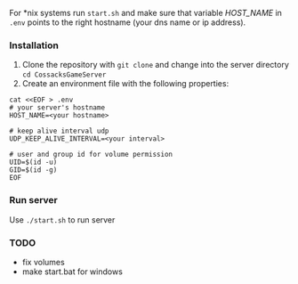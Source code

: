 For *nix systems run `start.sh` and make sure that variable *HOST_NAME* in `.env` points to the right hostname (your dns name or ip address).

### Installation
1. Clone the repository with `git clone` and change into the server directory `cd CossacksGameServer`
2. Create an environment file with the following properties:
```
cat <<EOF > .env
# your server's hostname
HOST_NAME=<your hostname>

# keep alive interval udp
UDP_KEEP_ALIVE_INTERVAL=<your interval>

# user and group id for volume permission
UID=$(id -u)
GID=$(id -g)
EOF
```

### Run server
Use `./start.sh` to run server

### TODO
* fix volumes
* make start.bat for windows